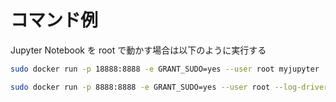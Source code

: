 # コマンド例

Jupyter Notebook を root で動かす場合は以下のように実行する

```sh
sudo docker run -p 18888:8888 -e GRANT_SUDO=yes --user root myjupyter
```

```sh
sudo docker run -p 8888:8888 -e GRANT_SUDO=yes --user root --log-driver syslog --log-opt syslog-facility=daemon --log-opt tag=myjupyter/{{.Name}}/{{.ID}} myjupyter
```
